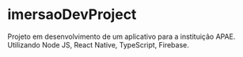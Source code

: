 # imersaoDevProject
Projeto em desenvolvimento de um aplicativo para a instituição APAE. Utilizando Node JS, React Native, TypeScript, Firebase.

